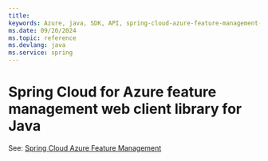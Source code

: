 ```yaml
---
title: 
keywords: Azure, java, SDK, API, spring-cloud-azure-feature-management-web, spring
ms.date: 09/20/2024
ms.topic: reference
ms.devlang: java
ms.service: spring
---
```

# Spring Cloud for Azure feature management web client library for Java

See: [Spring Cloud Azure Feature Management](https://github.com/Azure/azure-sdk-for-java/tree/main/sdk/spring/spring-cloud-azure-feature-management)

